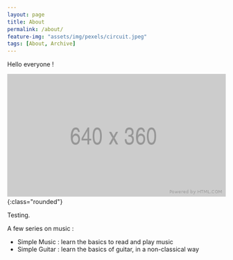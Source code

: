 ```yaml
---
layout: page
title: About
permalink: /about/
feature-img: "assets/img/pexels/circuit.jpeg"
tags: [About, Archive]
---
```


Hello everyone !

![oiano](/assets/img/posts/placeholder.png){:class="rounded"}

Testing.

A few series on music :
* Simple Music : learn the basics to read and play music
* Simple Guitar : learn the basics of guitar, in a non-classical way
